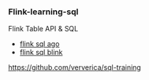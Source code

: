 ### Flink-learning-sql

Flink Table API & SQL 

+ [flink sql ago](./flink-learning-sql-ago)
+ [flink sql blink](./flink-learning-sql-blink)

https://github.com/ververica/sql-training